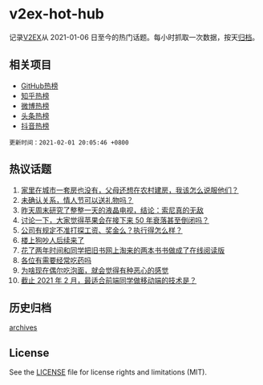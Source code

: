 # v2ex-hot-hub

 记录[V2EX](https://www.v2ex.com/)从 2021-01-06 日至今的热门话题。每小时抓取一次数据，按天[归档](archives)。
 
 ## 相关项目

- [GitHub热榜](https://github.com/lonnyzhang423/github-hot-hub)
- [知乎热榜](https://github.com/lonnyzhang423/zhihu-hot-hub)
- [微博热榜](https://github.com/lonnyzhang423/weibo-hot-hub)
- [头条热榜](https://github.com/lonnyzhang423/toutiao-hot-hub)
- [抖音热榜](https://github.com/lonnyzhang423/douyin-hot-hub)


 `更新时间：2021-02-01 20:05:46 +0800`

## 热议话题

1. [家里在城市一套房也没有，父母还想在农村建房，我该怎么说服他们？](https://www.v2ex.com/t/750131)
1. [未确认关系，情人节可以送礼物吗？](https://www.v2ex.com/t/750141)
1. [昨天周末研究了整整一天的液晶电视，结论：索尼真的无敌](https://www.v2ex.com/t/750191)
1. [讨论一下，大家觉得苹果会在接下来 50 年衰落甚至倒闭吗？](https://www.v2ex.com/t/750160)
1. [公司有规定不准打探工资、奖金么？执行得怎么样？](https://www.v2ex.com/t/750130)
1. [楼上狗吵人后续来了](https://www.v2ex.com/t/750224)
1. [花了两年时间和同学把旧书网上淘来的两本书书做成了在线阅读版](https://www.v2ex.com/t/750275)
1. [各位有需要经常吃药吗](https://www.v2ex.com/t/750139)
1. [为啥现在偶尔吃泡面，就会觉得有种恶心的感觉](https://www.v2ex.com/t/750230)
1. [截止 2021 年 2 月，最适合前端同学做移动端的技术是？](https://www.v2ex.com/t/750140)

## 历史归档

[archives](archives)

## License

See the [LICENSE](LICENSE) file for license rights and limitations (MIT).
